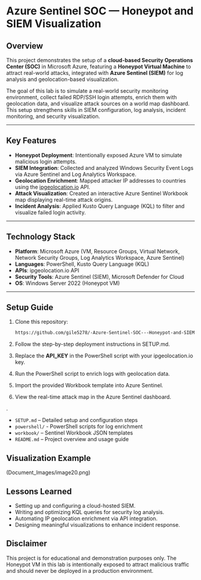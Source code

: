 # Azure Sentinel SOC — Honeypot and SIEM Visualization

## Overview
This project demonstrates the setup of a **cloud-based Security Operations Center (SOC)** in Microsoft Azure, featuring a **Honeypot Virtual Machine** to attract real-world attacks, integrated with **Azure Sentinel (SIEM)** for log analysis and geolocation-based visualization.

The goal of this lab is to simulate a real-world security monitoring environment, collect failed RDP/SSH login attempts, enrich them with geolocation data, and visualize attack sources on a world map dashboard. This setup strengthens skills in SIEM configuration, log analysis, incident monitoring, and security visualization.

---

## Key Features
- **Honeypot Deployment**: Intentionally exposed Azure VM to simulate malicious login attempts.
- **SIEM Integration**: Collected and analyzed Windows Security Event Logs via Azure Sentinel and Log Analytics Workspace.
- **Geolocation Enrichment**: Mapped attacker IP addresses to countries using the [ipgeolocation.io](https://ipgeolocation.io) API.
- **Attack Visualization**: Created an interactive Azure Sentinel Workbook map displaying real-time attack origins.
- **Incident Analysis**: Applied Kusto Query Language (KQL) to filter and visualize failed login activity.

---

## Technology Stack
- **Platform**: Microsoft Azure (VM, Resource Groups, Virtual Network, Network Security Groups, Log Analytics Workspace, Azure Sentinel)
- **Languages**: PowerShell, Kusto Query Language (KQL)
- **APIs**: ipgeolocation.io API
- **Security Tools**: Azure Sentinel (SIEM), Microsoft Defender for Cloud
- **OS**: Windows Server 2022 (Honeypot VM)

---

## Setup Guide
1. Clone this repository:
   ```bash git clone
   https://github.com/gile5278/-Azure-Sentinel-SOC---Honeypot-and-SIEM-Visualization.git 
2. Follow the step-by-step deployment instructions in SETUP.md.

3. Replace the **API_KEY** in the PowerShell script with your ipgeolocation.io key.

4. Run the PowerShell script to enrich logs with geolocation data.

5. Import the provided Workbook template into Azure Sentinel.

6. View the real-time attack map in the Azure Sentinel dashboard.

.
- `SETUP.md` –            Detailed setup and configuration steps
- `powershell/` -         PowerShell scripts for log enrichment
- `workbook/` –           Sentinel Workbook JSON templates
- `README.md` –           Project overview and usage guide

## Visualization Example

(Document_Images/image20.png) 

## Lessons Learned
- Setting up and configuring a cloud-hosted SIEM.
- Writing and optimizing KQL queries for security log analysis.
- Automating IP geolocation enrichment via API integration.
- Designing meaningful visualizations to enhance incident response.

## Disclaimer
This project is for educational and demonstration purposes only.
The Honeypot VM in this lab is intentionally exposed to attract malicious traffic and should never be deployed in a production environment.
